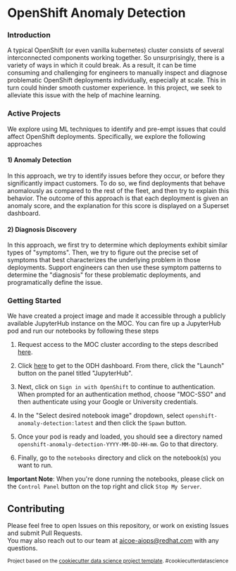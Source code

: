 # OpenShift Anomaly Detection


### Introduction

A typical OpenShift (or even vanilla kubernetes) cluster consists of several interconnected components working together. So unsurprisingly, there is a variety of ways in which it could break. As a result, it can be time consuming and challenging for engineers to manually inspect and diagnose problematic OpenShift deployments individually, especially at scale. This in turn could hinder smooth customer experience. In this project, we seek to alleviate this issue with the help of machine learning.


### Active Projects

We explore using ML techniques to identify and pre-empt issues that could affect OpenShift deployments. Specifically, we explore the following approaches

#### 1) Anomaly Detection
In this approach, we try to identify issues before they occur, or before they significantly impact customers. To do so, we find deployments that behave anomalously as compared to the rest of the fleet, and then try to explain this behavior. The outcome of this approach is that each deployment is given an anomaly score, and the explanation for this score is displayed on a Superset dashboard.

#### 2) Diagnosis Discovery
In this approach, we first try to determine which deployments exhibit similar types of "symptoms". Then, we try to figure out the precise set of symptoms that best characterizes the underlying problem in those deployments. Support engineers can then use these symptom patterns to determine the "diagnosis" for these problematic deployments, and programatically define the issue.


### Getting Started

We have created a project image and made it accessible through a publicly available JupyterHub instance on the MOC. You can fire up a JupyterHub pod and run our notebooks by following these steps
1. Request access to the MOC cluster according to the steps described [here](https://www.operate-first.cloud/operators/moc-cnv-sandbox/docs/about-the-cluster.md#request-access-to-the-moc-cnv-cluster).
2. Click [here](https://odh-dashboard-opf-dashboard.apps.cnv.massopen.cloud) to get to the ODH dashboard. From there, click the "Launch" button on the panel titled "JupyterHub".

3. Next, click on `Sign in with OpenShift` to continue to authentication. When prompted for an authentication method, choose "MOC-SSO" and then authenticate using your Google or University credentials.
4. In the "Select desired notebook image" dropdown, select `openshift-anomaly-detection:latest` and then click the `Spawn` button.
5. Once your pod is ready and loaded, you should see a directory named `openshift-anomaly-detection-YYYY-MM-DD-HH-mm`. Go to that directory.
6. Finally, go to the `notebooks` directory and click on the notebook(s) you want to run.

**Important Note**: When you're done running the notebooks, please click on the `Control Panel` button on the top right and click `Stop My Server`.

## Contributing

Please feel free to open Issues on this repository, or work on existing Issues and submit Pull Requests.
<br>You may also reach out to our team at [aicoe-aiops@redhat.com](mailto:aicoe-aiops@redhat.com) with any questions.

<p><small>Project based on the <a target="_blank" href="https://drivendata.github.io/cookiecutter-data-science/">cookiecutter data science project template</a>. #cookiecutterdatascience</small></p>
